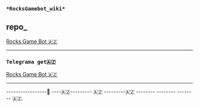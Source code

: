 ### ```*RocksGamebot_wiki*```

## **repo_**
 [Rocks Game Bot 🇦🇿](https://github.com/AzeMusic/RocksGamebot)

-------

### ```Telegrama get🇦🇿```
[Rocks Game Bot 🇦🇿](https://t.me/RocksGameAzBot)


--------

-----------------📱
----🇦🇿--------- 🇦🇿 ---------🇦🇿 -------- -------- -------- 🇦🇿.  
